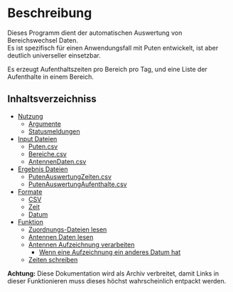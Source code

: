 # Beschreibung
Dieses Programm dient der automatischen Auswertung von Bereichswechsel Daten.  
Es ist spezifisch für einen Anwendungsfall mit Puten entwickelt, ist aber deutlich universeller einsetzbar.

Es erzeugt Aufenthaltszeiten pro Bereich pro Tag, und eine Liste der Aufenthalte in einem Bereich.

## Inhaltsverzeichniss
 * [Nutzung](usage.md)
    * [Argumente](usage.md#argumente)
    * [Statusmeldungen](usage.md#status-meldungen)
 * [Input Dateien](input.md)
    * [Puten.csv](input.md#puten-csv)
    * [Bereiche.csv](input.md#bereiche-csv)
    * [AntennenDaten.csv](input.md#antennendaten-csv)
 * [Ergebnis Dateien](output.md)
    * [PutenAuswertungZeiten.csv](output.md#putenauswertungzeiten-csv)
    * [PutenAuswertungAufenthalte.csv](output.md#putenauswertungaufenthalte-csv)
 * [Formate](formats.md)
    * [CSV](formats.md#csv)
    * [Zeit](formats.md#zeit)
    * [Datum](formats.md#datum)
 * [Funktion](function.md)
    * [Zuordnungs-Dateien lesen](function.md#zuordnungs-dateien-lesen)
    * [Antennen Daten lesen](function.md#antennen-daten-lesen)
    * [Antennen Aufzeichnung verarbeiten](function.md#antennen-aufzeichnung-verarbeiten)
       * [Wenn eine Aufzeichnung ein anderes Datum hat](function.md#wenn-eine-aufzeichnung-ein-anderes-datum-hat)
    * [Zeiten schreiben](function.md#zeiten-schreiben)

**Achtung:** Diese Dokumentation wird als Archiv verbreitet, damit Links in dieser Funktionieren muss dieses höchst wahrscheinlich entpackt werden.
